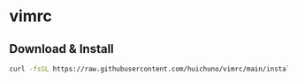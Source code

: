 # vimrc

## Download & Install
```sh
curl -fsSL https://raw.githubusercontent.com/huichuno/vimrc/main/install.sh | sh
```
